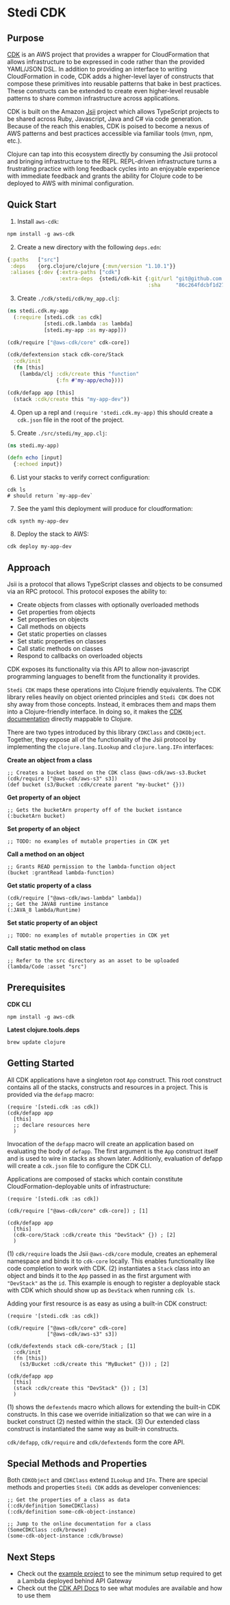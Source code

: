 # Stedi CDK

## Purpose

[CDK][1] is an AWS project that provides a wrapper for CloudFormation
that allows infrastructure to be expressed in code rather than the
provided YAML/JSON DSL. In addition to providing an interface to
writing CloudFormation in code, CDK adds a higher-level layer of
constructs that compose these primitives into reusable patterns that
bake in best practices. These constructs can be extended to create
even higher-level reusable patterns to share common infrastructure
across applications.

CDK is built on the Amazon [Jsii][2] project which allows TypeScript
projects to be shared across Ruby, Javascript, Java and C# via code
generation. Because of the reach this enables, CDK is poised to become
a nexus of AWS patterns and best practices accessible via familiar
tools (mvn, npm, etc.).

Clojure can tap into this ecosystem directly by consuming the Jsii
protocol and bringing infrastructure to the REPL. REPL-driven
infrastructure turns a frustrating practice with long feedback cycles
into an enjoyable experience with immediate feedback and grants the
ability for Clojure code to be deployed to AWS with minimal
configuration.

## Quick Start

1. Install `aws-cdk`:

``` clojure
npm install -g aws-cdk
```

2. Create a new directory with the following `deps.edn`:

``` clojure
{:paths   ["src"]
 :deps    {org.clojure/clojure {:mvn/version "1.10.1"}}
 :aliases {:dev {:extra-paths ["cdk"]
                 :extra-deps  {stedi/cdk-kit {:git/url "git@github.com:StediInc/cdk-kit.git"
                                              :sha     "86c264fdcbf1d27155122b8e2679b137bec7c3f6"}}}}}
```

3. Create `./cdk/stedi/cdk/my_app.clj`:

``` clojure
(ns stedi.cdk.my-app
  (:require [stedi.cdk :as cdk]
            [stedi.cdk.lambda :as lambda]
            [stedi.my-app :as my-app]))

(cdk/require ["@aws-cdk/core" cdk-core])

(cdk/defextension stack cdk-core/Stack
  :cdk/init
  (fn [this]
    (lambda/clj :cdk/create this "function"
                {:fn #'my-app/echo})))

(cdk/defapp app [this]
  (stack :cdk/create this "my-app-dev"))
```

4. Open up a repl and `(require 'stedi.cdk.my-app)` this should create
   a `cdk.json` file in the root of the project.

5. Create `./src/stedi/my_app.clj`:

``` clojure
(ns stedi.my-app)

(defn echo [input]
  {:echoed input})
```

6. List your stacks to verify correct configuration:

```
cdk ls
# should return `my-app-dev`
```

7. See the yaml this deployment will produce for cloudformation:

```
cdk synth my-app-dev
```

8. Deploy the stack to AWS:

```
cdk deploy my-app-dev
```

## Approach

Jsii is a protocol that allows TypeScript classes and objects to be
consumed via an RPC protocol. This protocol exposes the ability to:

- Create objects from classes with optionally overloaded methods
- Get properties from objects
- Set properties on objects
- Call methods on objects
- Get static properties on classes
- Set static properties on classes
- Call static methods on classes
- Respond to callbacks on overloaded objects

CDK exposes its functionality via this API to allow non-javascript
programming languages to benefit from the functionality it provides.

`Stedi CDK` maps these operations into Clojure friendly
equivalents. The CDK library relies heavily on object oriented
principles and `Stedi CDK` does not shy away from those
concepts. Instead, it embraces them and maps them into a
Clojure-friendly interface. In doing so, it makes the [CDK
documentation][3] directly mappable to Clojure.

There are two types introduced by this library `CDKClass` and
`CDKObject`. Together, they expose all of the functionality of the
Jsii protocol by implementing the `clojure.lang.ILookup` and
`clojure.lang.IFn` interfaces:

**Create an object from a class**

```
;; Creates a bucket based on the CDK class @aws-cdk/aws-s3.Bucket
(cdk/require ["@aws-cdk/aws-s3" s3])
(def bucket (s3/Bucket :cdk/create parent "my-bucket" {}))
```

**Get property of an object**
```
;; Gets the bucketArn property off of the bucket isntance
(:bucketArn bucket)
```

**Set property of an object**
```
;; TODO: no examples of mutable properties in CDK yet
```

**Call a method on an object**
```
;; Grants READ permission to the lambda-function object
(bucket :grantRead lambda-function)
```

**Get static property of a class**
```
(cdk/require ["@aws-cdk/aws-lambda" lambda])
;; Get the JAVA8 runtime instance
(:JAVA_8 lambda/Runtime)
```

**Set static property of an object**
```
;; TODO: no examples of mutable properties in CDK yet
```

**Call static method on class**
```
;; Refer to the src directory as an asset to be uploaded
(lambda/Code :asset "src")
```

## Prerequisites

**CDK CLI**

```
npm install -g aws-cdk
```

**Latest clojure.tools.deps**

```
brew update clojure
```

## Getting Started

All CDK applications have a singleton root `App` construct. This root
construct contains all of the stacks, constructs and resources in a
project. This is provided via the `defapp` macro:

```
(require '[stedi.cdk :as cdk])
(cdk/defapp app
  [this]
  ;; declare resources here
  )
```

Invocation of the `defapp` macro will create an application based on
evaluating the body of `defapp`. The first argument is the `App`
construct itself and is used to wire in stacks as shown
later. Additionly, evaluation of defapp will create a `cdk.json` file
to configure the CDK CLI.

Applications are composed of stacks which contain constitute
CloudFormation-deployable units of infrastructure:

```
(require '[stedi.cdk :as cdk])

(cdk/require ["@aws-cdk/core" cdk-core]) ; [1]

(cdk/defapp app
  [this]
  (cdk-core/Stack :cdk/create this "DevStack" {}) ; [2]
  )
```

(1) `cdk/require` loads the Jsii `@aws-cdk/core` module, creates an
ephemeral namespace and binds it to `cdk-core` locally. This enables
functionality like code completion to work with CDK. (2) instantiates
a `Stack` class into an object and binds it to the `App` passed in as
the first argument with `"DevStack"` as the `id`. This example is
enough to register a deployable stack with CDK which should show up as
`DevStack` when running `cdk ls`.

Adding your first resource is as easy as using a built-in CDK
construct:

```
(require '[stedi.cdk :as cdk])

(cdk/require ["@aws-cdk/core" cdk-core]
             ["@aws-cdk/aws-s3" s3])

(cdk/defextends stack cdk-core/Stack ; [1]
  :cdk/init
  (fn [this])
    (s3/Bucket :cdk/create this "MyBucket" {})) ; [2]

(cdk/defapp app
  [this]
  (stack :cdk/create this "DevStack" {}) ; [3]
  )
```

(1) shows the `defextends` macro which allows for extending the
built-in CDK constructs. In this case we override initialization so
that we can wire in a bucket construct (2) nested within the stack.
(3) Our extended class construct is instantiated the same way as
built-in constructs.

`cdk/defapp`, `cdk/require` and `cdk/defextends` form the core API.

## Special Methods and Properties

Both `CDKObject` and `CDKClass` extend `ILookup` and `IFn`. There
are special methods and properties `Stedi CDK` adds as developer
conveniences:

```
;; Get the properties of a class as data
(:cdk/definition SomeCDKClass)
(:cdk/definition some-cdk-object-instance)

;; Jump to the online documentation for a class
(SomeCDKClass :cdk/browse)
(some-cdk-object-instance :cdk/browse)
```

## Next Steps

* Check out the [example project][4] to see the minimum setup
  required to get a Lambda deployed behind API Gateway
* Check out the [CDK API Docs][5] to see what modules are available and
  how to use them

[1]: https://docs.aws.amazon.com/cdk/latest/guide/home.html
[2]: https://github.com/aws/jsii
[3]: https://docs.aws.amazon.com/cdk/api/latest/
[4]: https://github.com/StediInc/cdk-kit/tree/master/example-app
[5]: https://docs.aws.amazon.com/cdk/api/latest/docs/aws-construct-library.html
